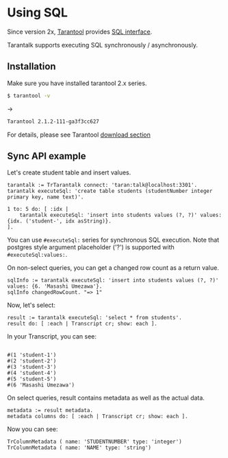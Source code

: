 Using SQL
========

Since version 2x, [Tarantool](https://tarantool.org/ "Tarantool") provides [SQL interface](https://www.tarantool.io/en/doc/2.2/tutorials/sql_tutorial/).

Tarantalk supports executing SQL synchronously / asynchronously.


## Installation ##

Make sure you have installed tarantool 2.x series.

```bash
$ tarantool -v
```
->
```bash
Tarantool 2.1.2-111-ga3f3cc627
```

For details, please see Tarantool [download section](https://www.tarantool.io/en/download/)

## Sync API example ##

Let's create student table and insert values.

```smalltalk
tarantalk := TrTarantalk connect: 'taran:talk@localhost:3301'.
tarantalk executeSql: 'create table students (studentNumber integer primary key, name text)'.

1 to: 5 do: [ :idx | 
	tarantalk executeSql: 'insert into students values (?, ?)' values: {idx. ('student-', idx asString)}.
].
```
You can use `#executeSql:` series for synchronous SQL execution.
Note that postgres style argument placeholder ('?') is supported with `#executeSql:values:`.

On non-select queries, you can get a changed row count as a return value.

```smalltalk
sqlInfo := tarantalk executeSql: 'insert into students values (?, ?)' values: {6. 'Masashi Umezawa'}.
sqlInfo changedRowCount. "=> 1"
```
Now, let's select:

```smalltalk
result := tarantalk executeSql: 'select * from students'.
result do: [ :each | Transcript cr; show: each ].
```
In your Transcript, you can see:

```smalltalk

#(1 'student-1')
#(2 'student-2')
#(3 'student-3')
#(4 'student-4')
#(5 'student-5')
#(6 'Masashi Umezawa')
```
On select queries, result contains metadata as well as the actual data.

```smalltalk
metadata := result metadata.
metadata columns do: [ :each | Transcript cr; show: each ].
```
Now you can see:

```smalltalk
TrColumnMetadata ( name: 'STUDENTNUMBER' type: 'integer')
TrColumnMetadata ( name: 'NAME' type: 'string')
```


